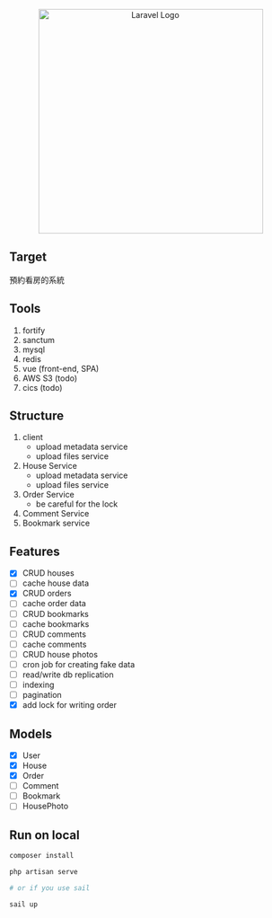 <p align="center"><a href="https://laravel.com" target="_blank"><img src="https://raw.githubusercontent.com/laravel/art/master/logo-lockup/5%20SVG/2%20CMYK/1%20Full%20Color/laravel-logolockup-cmyk-red.svg" width="400" alt="Laravel Logo"></a></p>

## Target

預約看房的系統

## Tools

1. fortify
2. sanctum
3. mysql
4. redis
5. vue (front-end, SPA)
6. AWS S3 (todo)
7. cics (todo)

## Structure

1. client
    - upload metadata service
    - upload files service
2. House Service
    - upload metadata service
    - upload files service
3. Order Service
    - be careful for the lock
4. Comment Service
5. Bookmark service

## Features

-   [x] CRUD houses
-   [ ] cache house data
-   [x] CRUD orders
-   [ ] cache order data
-   [ ] CRUD bookmarks
-   [ ] cache bookmarks
-   [ ] CRUD comments
-   [ ] cache comments
-   [ ] CRUD house photos
-   [ ] cron job for creating fake data
-   [ ] read/write db replication
-   [ ] indexing
-   [ ] pagination
-   [x] add lock for writing order

## Models

-   [x] User
-   [x] House
-   [x] Order
-   [ ] Comment
-   [ ] Bookmark
-   [ ] HousePhoto

## Run on local

```sh
composer install
```

```sh
php artisan serve

# or if you use sail

sail up
```
